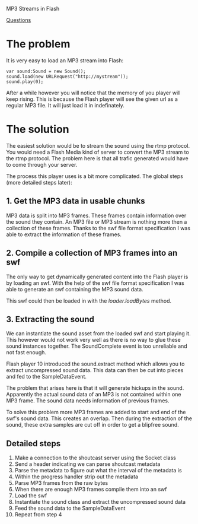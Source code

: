 MP3 Streams in Flash

[Questions](Questions.md)

# The problem #

It is very easy to load an MP3 stream into Flash:

```
var sound:Sound = new Sound();
sound.load(new URLRequest("http://mystream"));
sound.play(0);
```

After a while however you will notice that the memory of you player will keep rising. This is because the Flash player will see the given url as a regular MP3 file. It will just load it in indefinately.


# The solution #

The easiest solution would be to stream the sound using the rtmp protocol. You would need a Flash Media kind of server to convert the MP3 stream to the rtmp protocol. The problem here is that all trafic generated would have to come through your server.

The process this player uses is a bit more complicated. The global steps (more detailed steps later):

## 1. Get the MP3 data in usable chunks ##

MP3 data is split into MP3 frames. These frames contain information over the sound they contain. An MP3 file or MP3 stream is nothing more then a collection of these frames. Thanks to the swf file format specification I was able to extract the information of these frames.

## 2. Compile a collection of MP3 frames into an swf ##

The only way to get dynamically generated content into the Flash player is by loading an swf. With the help of the swf file format specification I was able to generate an swf containing the MP3 sound data.

This swf could then be loaded in with the _loader.loadBytes_ method.

## 3. Extracting the sound ##

We can instantiate the sound asset from the loaded swf and start playing it. This however would not work very well as there is no way to glue these sound instances together. The SoundComplete event is too unreliable and not fast enough.

Flash player 10 introduced the sound.extract method which allows you to extract uncompressed sound data. This data can then be cut into pieces and fed to the SampleDataEvent.

The problem that arises here is that it will generate hickups in the sound. Apparently the actual sound data of an MP3 is not contained within one MP3 frame. The sound data needs information of previous frames.

To solve this problem more MP3 frames are added to start and end of the swf's sound data. This creates an overlap. Then during the extraction of the sound, these extra samples are cut off in order to get a blipfree sound.


## Detailed steps ##

1. Make a connection to the shoutcast server using the Socket class
2. Send a header indicating we can parse shoutcast metadata
3. Parse the metadata to figure out what the interval of the metadata is
4. Within the progress handler strip out the metadata
5. Parse MP3 frames from the raw bytes
6. When there are enough MP3 frames compile them into an swf
7. Load the swf
8. Instantiate the sound class and extract the uncompressed sound data
9. Feed the sound data to the SampleDataEvent
10. Repeat from step 4